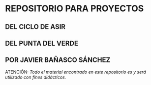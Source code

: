 # REPOSITORIO PARA PROYECTOS 
## DEL CICLO DE ASIR 
## DEL PUNTA DEL VERDE
## POR JAVIER BAÑASCO SÁNCHEZ

ATENCIÓN: *Todo el material encontrado en este repositorio es y será utilizado con fines didácticos.*
